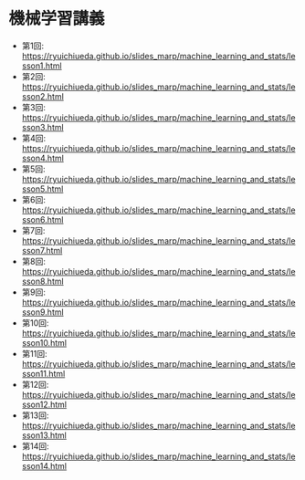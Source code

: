 # 機械学習講義

- 第1回: https://ryuichiueda.github.io/slides_marp/machine_learning_and_stats/lesson1.html
- 第2回: https://ryuichiueda.github.io/slides_marp/machine_learning_and_stats/lesson2.html
- 第3回: https://ryuichiueda.github.io/slides_marp/machine_learning_and_stats/lesson3.html
- 第4回: https://ryuichiueda.github.io/slides_marp/machine_learning_and_stats/lesson4.html
- 第5回: https://ryuichiueda.github.io/slides_marp/machine_learning_and_stats/lesson5.html
- 第6回: https://ryuichiueda.github.io/slides_marp/machine_learning_and_stats/lesson6.html
- 第7回: https://ryuichiueda.github.io/slides_marp/machine_learning_and_stats/lesson7.html
- 第8回: https://ryuichiueda.github.io/slides_marp/machine_learning_and_stats/lesson8.html
- 第9回: https://ryuichiueda.github.io/slides_marp/machine_learning_and_stats/lesson9.html
- 第10回: https://ryuichiueda.github.io/slides_marp/machine_learning_and_stats/lesson10.html
- 第11回: https://ryuichiueda.github.io/slides_marp/machine_learning_and_stats/lesson11.html
- 第12回: https://ryuichiueda.github.io/slides_marp/machine_learning_and_stats/lesson12.html
- 第13回: https://ryuichiueda.github.io/slides_marp/machine_learning_and_stats/lesson13.html
- 第14回: https://ryuichiueda.github.io/slides_marp/machine_learning_and_stats/lesson14.html
